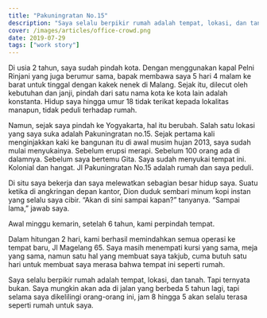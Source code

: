 ```yaml
---
title: "Pakuningratan No.15"
description: "Saya selalu berpikir rumah adalah tempat, lokasi, dan tanah. Tapi ternyata bukan."
cover: /images/articles/office-crowd.png
date: 2019-07-29
tags: ["work story"]
---
```


Di usia 2 tahun, saya sudah pindah kota. Dengan menggunakan kapal Pelni Rinjani yang juga berumur sama, bapak membawa saya 5 hari 4 malam ke barat untuk tinggal dengan kakek nenek di Malang. Sejak itu, dilecut oleh kebutuhan dan janji, pindah dari satu nama kota ke kota lain adalah konstanta. Hidup saya hingga umur 18 tidak terikat kepada lokalitas manapun, tidak peduli terhadap rumah.

Namun, sejak saya pindah ke Yogyakarta, hal itu berubah. Salah satu lokasi yang saya suka adalah Pakuningratan no.15. Sejak pertama kali menginjakkan kaki ke bangunan itu di awal musim hujan 2013, saya sudah mulai menyukainya. Sebelum erupsi merapi. Sebelum 100 orang ada di dalamnya. Sebelum saya bertemu Gita. Saya sudah menyukai tempat ini. Kolonial dan hangat. Jl Pakuningratan No.15 adalah rumah dan saya peduli.

Di situ saya bekerja dan saya melewatkan sebagian besar hidup saya. Suatu ketika di angkringan depan kantor, Dion duduk sembari minum kopi instan yang selalu saya cibir. “Akan di sini sampai kapan?” tanyanya. “Sampai lama,” jawab saya.

Awal minggu kemarin, setelah 6 tahun, kami perpindah tempat.

Dalam hitungan 2 hari, kami berhasil memindahkan semua operasi ke tempat baru, Jl Magelang 65. Saya masih menempati kursi yang sama, meja yang sama, namun satu hal yang membuat saya takjub, cuma butuh satu hari untuk membuat saya merasa bahwa tempat ini seperti rumah.

Saya selalu berpikir rumah adalah tempat, lokasi, dan tanah. Tapi ternyata bukan. Saya mungkin akan ada di jalan yang berbeda 5 tahun lagi, tapi selama saya dikelilingi orang-orang ini, jam 8 hingga 5 akan selalu terasa seperti rumah untuk saya.